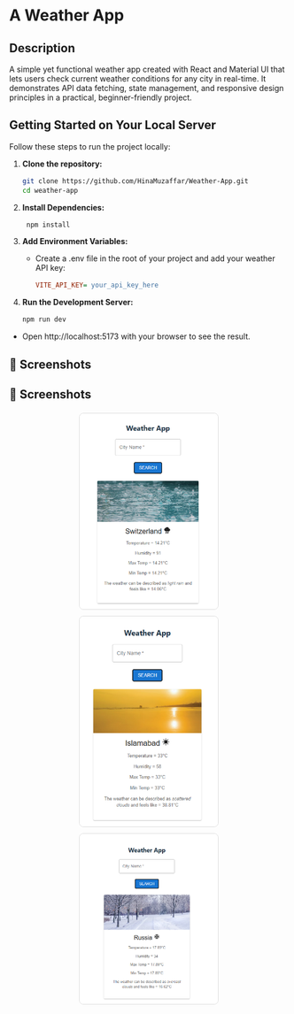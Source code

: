 # A Weather App

## Description

A simple yet functional weather app created with React and Material UI that lets users check current weather conditions for any city in real-time. It demonstrates API data fetching, state management, and responsive design principles in a practical, beginner-friendly project.

## Getting Started on Your Local Server

Follow these steps to run the project locally:

1. **Clone the repository:**

   ```bash
   git clone https://github.com/HinaMuzaffar/Weather-App.git
   cd weather-app

   ```

2. **Install Dependencies:**
   ```bash
    npm install
   ```
3. **Add Environment Variables:**
   - Create a .env file in the root of your project and add your weather API key:
     ```ini
     VITE_API_KEY= your_api_key_here
     ```
4. **Run the Development Server:**
   ```bash
   npm run dev
   ```

- Open http://localhost:5173 with your browser to see the result.

## 📸 Screenshots

## 📸 Screenshots

<p align="center">
  <img src="./public/images/weather-app.png" alt="Weather of Switzerland" width="250" style="border: 1px solid #ddd; border-radius: 8px; margin: 4px;"/>
  <img src="./public/images/weather-app1.png" alt="Weather of Islamabad" width="250" style="border: 1px solid #ddd; border-radius: 8px; margin: 4px;"/>
  <img src="./public/images/weather-app2.png" alt="Weather of Russia" width="250" style="border: 1px solid #ddd; border-radius: 8px; margin: 4px;"/>
</p>
